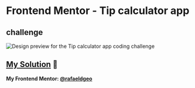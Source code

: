 # Frontend Mentor - Tip calculator app
## challenge

![Design preview for the Tip calculator app coding challenge](./design/desktop-preview.jpg)

## [My Solution](https://rafaeldgeo-tip-calculator.vercel.app/) 🚀
**My Frontend Mentor: [@rafaeldgeo](https://www.frontendmentor.io/profile/rafaeldgeo)**